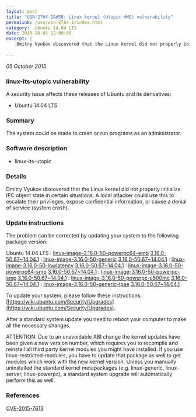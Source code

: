 ```yaml
---
layout: post
title: "USN-2764-1&#58; Linux kernel (Utopic HWE) vulnerability"
permalink: /usn/usn-2764-1/index.html
category:  Ubuntu 14.04 LTS
date: 2015-10-05 12:00:00
excerpt: |
    Dmitry Vyukov discovered that the Linux kernel did not properly initialize IPC object state in certain situations. A local attacker could use this to escalate their privileges, expose confidential information, or cause a denial of service (system crash). 
    
--- 
```

 
 

*05 October 2015*

### linux-lts-utopic vulnerability

A security issue affects these releases of Ubuntu and its derivatives:

* Ubuntu 14.04 LTS

### Summary

The system could be made to crash or run programs as an administrator. 

### Software description

* linux-lts-utopic 

### Details

Dmitry Vyukov discovered that the Linux kernel did not properly initialize IPC object state in certain situations. A local attacker could use this to escalate their privileges, expose confidential information, or cause a denial of service (system crash). 

### Update instructions

The problem can be corrected by updating your system to the following package version:

Ubuntu 14.04 LTS
 : [linux-image-3.16.0-50-powerpc64-emb](https://launchpad.net/ubuntu/+source/linux-lts-utopic) <span> [3.16.0-50.67~14.04.1](https://launchpad.net/ubuntu/+source/linux-lts-utopic/3.16.0-50.67~14.04.1) </span> 
 : [linux-image-3.16.0-50-generic](https://launchpad.net/ubuntu/+source/linux-lts-utopic) <span> [3.16.0-50.67~14.04.1](https://launchpad.net/ubuntu/+source/linux-lts-utopic/3.16.0-50.67~14.04.1) </span> 
 : [linux-image-3.16.0-50-lowlatency](https://launchpad.net/ubuntu/+source/linux-lts-utopic) <span> [3.16.0-50.67~14.04.1](https://launchpad.net/ubuntu/+source/linux-lts-utopic/3.16.0-50.67~14.04.1) </span> 
 : [linux-image-3.16.0-50-powerpc64-smp](https://launchpad.net/ubuntu/+source/linux-lts-utopic) <span> [3.16.0-50.67~14.04.1](https://launchpad.net/ubuntu/+source/linux-lts-utopic/3.16.0-50.67~14.04.1) </span> 
 : [linux-image-3.16.0-50-powerpc-smp](https://launchpad.net/ubuntu/+source/linux-lts-utopic) <span> [3.16.0-50.67~14.04.1](https://launchpad.net/ubuntu/+source/linux-lts-utopic/3.16.0-50.67~14.04.1) </span> 
 : [linux-image-3.16.0-50-powerpc-e500mc](https://launchpad.net/ubuntu/+source/linux-lts-utopic) <span> [3.16.0-50.67~14.04.1](https://launchpad.net/ubuntu/+source/linux-lts-utopic/3.16.0-50.67~14.04.1) </span> 
 : [linux-image-3.16.0-50-generic-lpae](https://launchpad.net/ubuntu/+source/linux-lts-utopic) <span> [3.16.0-50.67~14.04.1](https://launchpad.net/ubuntu/+source/linux-lts-utopic/3.16.0-50.67~14.04.1) </span> 

To update your system, please follow these instructions: [https://wiki.ubuntu.com/Security/Upgrades](https://wiki.ubuntu.com/Security/Upgrades).

After a standard system update you need to reboot your computer to make all the necessary changes.

ATTENTION: Due to an unavoidable ABI change the kernel updates have been given a new version number, which requires you to recompile and reinstall all third party kernel modules you might have installed. If you use linux-restricted-modules, you have to update that package as well to get modules which work with the new kernel version. Unless you manually uninstalled the standard kernel metapackages (e.g. linux-generic, linux-server, linux-powerpc), a standard system upgrade will automatically perform this as well. 

### References

 
 [CVE-2015-7613](http://people.ubuntu.com/~ubuntu-security/cve/CVE-2015-7613)
 

